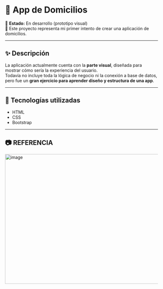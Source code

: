 # 🛵 App de Domicilios  

📌 **Estado:** En desarrollo (prototipo visual)  
🎨 Este proyecto representa mi primer intento de crear una aplicación de domicilios.  

---

## ✨ Descripción
La aplicación actualmente cuenta con la **parte visual**, diseñada para mostrar cómo sería la experiencia del usuario.  
Todavía no incluye toda la lógica de negocio ni la conexión a base de datos, pero fue un **gran ejercicio para aprender diseño y estructura de una app**.  

---

## 🚀 Tecnologías utilizadas
- HTML  
- CSS   
- Bootstrap  

---

## 📷 REFERENCIA
<img width="921" height="428" alt="image" src="https://github.com/user-attachments/assets/46a51135-0a5b-421c-95c1-41e8259efc6d" />



